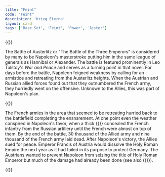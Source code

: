 ```yaml
---
title: "Feint"
code: "Feint"
description: 'Krieg Eterna'
layout: card
tags: ['Base Set', 'Feint', 'Power', 'Jester']
---
```

{{<card-detail-page code="Feint" artwork="The Battle of Austerlitz by François Gérard (1810)" attr="Sun Tsu" book="The Art of War">}}
<p>
The Battle of Austerlitz or "The Battle of the Three Emperors" is considered by many to be Napoleon's masterstroke putting him in the same league of generals as Hannibal or Alexander. The battle is featured prominently in Leo Tolstoy's <i>War and Peace</i> and serves as a turning point in that novel. For days before the battle, Napoleon feigned weakness by calling for an armistice and retreating from the Austerlitz heights. When the Austrian and Russian allied forces found out that they outnumbered the French army, they hurriedly went on the offensive. Unknown to the Allies, this was part of Napoleon's plan.
</p>
{{<card-detail-image file="coronation.jpg" caption="Napoleon in Coronation Robes by François Gérard (1805)">}}
<p>
The French armies in the area that seemed to be retreating hurried back to the battlefield completing the ensnarement. At one point even the weather conspired in Napoleon's favor, when a thick {{<cardlink name="fog">}} concealed the French infantry from the Russian artillery until the French were almost on top of them. By the end of the battle, 30 thousand of the Allied army and nine thousand of the French army laid dead. After Napoleon's victory, the Allies sued for peace. Emperor Francis of Austria would dissolve the Holy Roman Empire the next year as it had failed in its purpose to protect Germany. The Austrians wanted to prevent Napoleon from seizing the title of Holy Roman Emperor but much of the damage had already been done (see also {{<cardlink name="Retreat">}}). 
</p>
{{</card-detail-page>}}
